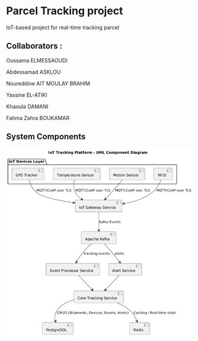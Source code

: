 # Parcel Tracking project

IoT-based project for real-time tracking parcel 

## Collaborators :
Oussama ELMESSAOUDI

Abdessamad ASKLOU

Noureddine AIT MOULAY BRAHIM

Yassine EL-ATIKI

Khaoula DAMANI

Fatima Zahra BOUKAMAR 

## System Components 
![composant](/docs/assets/SystemComponent.jpg)
